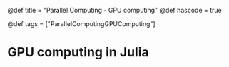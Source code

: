 @def title = "Parallel Computing - GPU computing"
@def hascode = true

@def tags = ["ParallelComputingGPUComputing"]

# GPU computing in Julia
